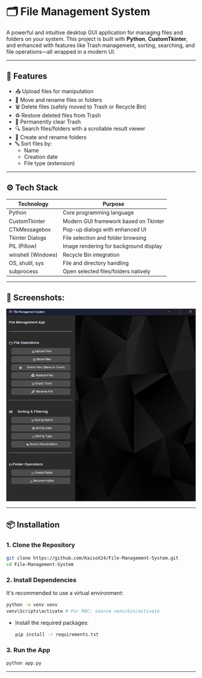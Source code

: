 # 🗂️ File Management System

A powerful and intuitive desktop GUI application for managing files and folders on your system. This project is built with **Python**, **CustomTkinter**, and enhanced with features like Trash management, sorting, searching, and file operations—all wrapped in a modern UI.

---

## 📌 Features

- 📤 Upload files for manipulation
- 🔄 Move and rename files or folders
- 🗑️ Delete files (safely moved to Trash or Recycle Bin)
- ♻️ Restore deleted files from Trash
- 🚮 Permanently clear Trash
- 🔍 Search files/folders with a scrollable result viewer
- 📂 Create and rename folders
- 🔤 Sort files by:
  - Name
  - Creation date
  - File type (extension)

---

## ⚙️ Tech Stack

| **Technology**     | **Purpose**                                      |
|--------------------|--------------------------------------------------|
| Python             | Core programming language                        |
| CustomTkinter      | Modern GUI framework based on Tkinter            |
| CTkMessagebox      | Pop-up dialogs with enhanced UI                  |
| Tkinter Dialogs    | File selection and folder browsing               |
| PIL (Pillow)       | Image rendering for background display           |
| winshell (Windows) | Recycle Bin integration                          |
| OS, shutil, sys    | File and directory handling                      |
| subprocess         | Open selected files/folders natively             |

---
## 📸 Screenshots:

![App Screenshot](images/screenshot.png)

---

## 📦 Installation

### 1. Clone the Repository

```bash
git clone https://github.com/KaisoX24/File-Management-System.git
cd File-Management-System
```
### 2. Install Dependencies
It's recommended to use a virtual environment:

```bash
python -m venv venv
venv\Scripts\activate # For MAC: source venv/bin/activate
```
- Install the required packages:
  ```bash
  pip install -r requirements.txt
  
### 3. Run the App
```bash
python app.py
```
---
